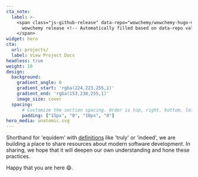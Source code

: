 ```yaml
---
cta_note:
  label: >-
    <span class="js-github-release" data-repo="wowchemy/wowchemy-hugo-modules" style="font-size:xx-small">
      wowchemy release <!-- Automatically filled based on data-repo value -->
    </span>
widget: hero
cta:
  url: projects/
  label: View Project Docs
headless: true
weight: 10
design:
  background:
    gradient_angle: 0
    gradient_start: 'rgba(224,223,255,1)'
    gradient_end: 'rgba(153,238,255,1)'
    image_size: cover
  spacing:
      # Customize the section spacing. Order is top, right, bottom, left.
      padding: ["15px", "0", "10px", "0"]
hero_media: unatomic.svg
---
```


Shorthand for 'equidem' with [definitions](http://www.perseus.tufts.edu/hopper/text?doc=equidem&fromdoc=Perseus%3Atext%3A1999.04.0060) like 'truly' or 'indeed', we are building a place to share resources about modern software development. In sharing, we hope that it will deepen our own understanding and hone these practices. 

Happy that you are here :smile:.
